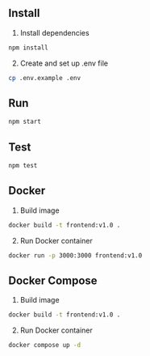 
## Install
1. Install dependencies
```bash
npm install
```
2. Create and set up .env file
```bash
cp .env.example .env
```

## Run
```bash
npm start
```

## Test
```bash
npm test
```

## Docker
1. Build image
```bash
docker build -t frontend:v1.0 .
```

2. Run Docker container
```bash
docker run -p 3000:3000 frontend:v1.0
```

## Docker Compose
1. Build image
```bash
docker build -t frontend:v1.0 .
```

2. Run Docker container
```bash
docker compose up -d
```
